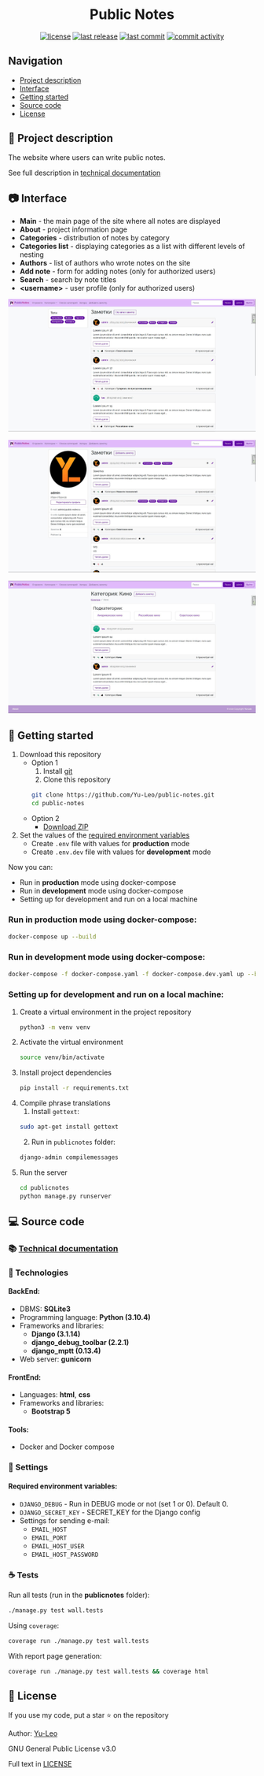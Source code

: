 <h1 align="center"> Public Notes </h1>

<p align="center">
  <a href="https://github.com/Yu-Leo/public-notes/blob/main/LICENSE" target="_blank"> <img alt="license" src="https://img.shields.io/github/license/Yu-Leo/public-notes?style=for-the-badge&labelColor=090909"></a>
  <a href="https://github.com/Yu-Leo/public-notes/releases/latest" target="_blank"> <img alt="last release" src="https://img.shields.io/github/v/release/Yu-Leo/public-notes?style=for-the-badge&labelColor=090909"></a>
  <a href="https://github.com/Yu-Leo/public-notes/commits/main" target="_blank"> <img alt="last commit" src="https://img.shields.io/github/last-commit/Yu-Leo/public-notes?style=for-the-badge&labelColor=090909"></a>
  <a href="https://github.com/Yu-Leo/public-notes/graphs/contributors" target="_blank"> <img alt="commit activity" src="https://img.shields.io/github/commit-activity/m/Yu-Leo/public-notes?style=for-the-badge&labelColor=090909"></a>
</p>

## Navigation

* [Project description](#chapter-0)
* [Interface](#chapter-1)
* [Getting started](#chapter-2)
* [Source code](#chapter-3)
* [License](#chapter-5)

<a id="chapter-0"></a>

## :page_facing_up: Project description

The website where users can write public notes.

See full description in [technical documentation](./docs/README.md)

<a id="chapter-1"></a>

## :camera: Interface

- **Main** - the main page of the site where all notes are displayed
- **About** - project information page
- **Categories** - distribution of notes by category
- **Categories list** - displaying categories as a list with different levels of
  nesting
- **Authors** - list of authors who wrote notes on the site
- **Add note** - form for adding notes (only for authorized users)
- **Search** - search by note titles
- **\<username\>** - user profile (only for authorized users)

![main_page](./docs/img/main_page.jpg)

![profile_page](./docs/img/profile_page.jpg)

![category_page](./docs/img/category_page.jpg)

<a id="chapter-2"></a>

## :hammer: Getting started

1. Download this repository
    - Option 1
        1. Install [git](https://git-scm.com/download)
        2. Clone this repository
         ```bash
         git clone https://github.com/Yu-Leo/public-notes.git
         cd public-notes
         ```
    - Option 2
        - [Download ZIP](https://github.com/Yu-Leo/public-notes/archive/refs/heads/main.zip)
2. Set the values of the [required environment variables](#envvars)
    - Create `.env` file with values for **production** mode
    - Create `.env.dev` file with values for **development** mode

Now you can:

- Run in **production** mode using docker-compose
- Run in **development** mode using docker-compose
- Setting up for development and run on a local machine

### Run in **production** mode using docker-compose:

```bash
docker-compose up --build
```

### Run in **development** mode using docker-compose:

```bash
docker-compose -f docker-compose.yaml -f docker-compose.dev.yaml up --build
```

### Setting up for development and run on a local machine:

1. Create a virtual environment in the project repository
    ```bash
    python3 -m venv venv
    ```
2. Activate the virtual environment
    ```bash
    source venv/bin/activate
    ```
3. Install project dependencies
    ```bash
    pip install -r requirements.txt
    ```
4. Compile phrase translations
    1. Install `gettext`:
    ```bash
    sudo apt-get install gettext
    ```
    2. Run in `publicnotes` folder:
    ```bash
    django-admin compilemessages
     ```
5. Run the server
    ```bash
    cd publicnotes
    python manage.py runserver
    ```

<a id="chapter-3"></a>

## :computer: Source code

### :books: [Technical documentation](./docs/README.md)

### :wrench: Technologies

#### BackEnd:

- DBMS: **SQLite3**
- Programming language: **Python (3.10.4)**
- Frameworks and libraries:
    - **Django (3.1.14)**
    - **django_debug_toolbar (2.2.1)**
    - **django_mptt (0.13.4)**
- Web server: **gunicorn**

#### FrontEnd:

- Languages: **html**, **css**
- Frameworks and libraries:
    - **Bootstrap 5**

#### Tools:

- Docker and Docker compose

### :wrench: Settings

<a id="envvars"></a>

#### Required environment variables:

- `DJANGO_DEBUG` - Run in DEBUG mode or not (set 1 or 0). Default 0.
- `DJANGO_SECRET_KEY` - SECRET_KEY for the Django config
- Settings for sending e-mail:
    - `EMAIL_HOST`
    - `EMAIL_PORT`
    - `EMAIL_HOST_USER`
    - `EMAIL_HOST_PASSWORD`

### :coffee: Tests

Run all tests (run in the **publicnotes** folder):

```bash
./manage.py test wall.tests
```

Using `coverage`:

```bash
coverage run ./manage.py test wall.tests
```

With report page generation:

```bash
coverage run ./manage.py test wall.tests && coverage html
```

<a id="chapter-5"></a>

## :open_hands: License

If you use my code, put a star ⭐️ on the repository

Author: [Yu-Leo](https://github.com/Yu-Leo)

GNU General Public License v3.0

Full text in [LICENSE](LICENSE)
